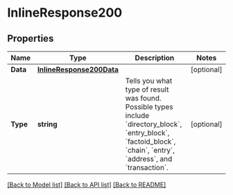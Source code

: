 # InlineResponse200

## Properties
Name | Type | Description | Notes
------------ | ------------- | ------------- | -------------
**Data** | [**InlineResponse200Data**](inline_response_200_data.md) |  | [optional] 
**Type** | **string** | Tells you what type of result was found. Possible types include &#x60;directory_block&#x60;, &#x60;entry_block&#x60;, &#x60;factoid_block&#x60;, &#x60;chain&#x60;, &#x60;entry&#x60;, &#x60;address&#x60;, and &#x60;transaction&#x60;. | [optional] 

[[Back to Model list]](../README.md#documentation-for-models) [[Back to API list]](../README.md#documentation-for-api-endpoints) [[Back to README]](../README.md)


